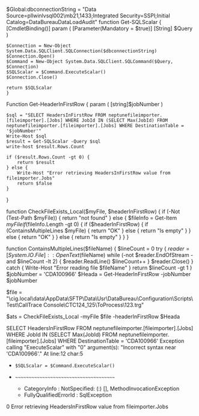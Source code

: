 $Global:dbconnectionString = "Data Source=pllwinlvsql002\mb21,1433;Integrated Security=SSPI;Initial Catalog=DataBureauDataLoadAudit"
function Get-SQLScalar {
    [CmdletBinding()]
    param
    (
        [Parameter(Mandatory = $true)] [String] $Query
    )

    $Connection = New-Object System.Data.SQLClient.SQLConnection($dbconnectionString)
    $Connection.Open()
    $Command = New-Object System.Data.SQLClient.SQLCommand($Query, $Connection)
    $SQLScalar = $Command.ExecuteScalar()
    $Connection.Close()

    return $SQLScalar
    }

Function Get-HeaderInFirstRow {
    param (
        [string]$jobNumber
    )

    $sql = "SELECT HeadersInFirstRow FROM neptunefileimporter.[fileimporter].[Jobs] WHERE JobId IN (SELECT Max(JobId) FROM neptunefileimporter.[fileimporter].[Jobs] WHERE DestinationTable = '$jobNumber'"
    Write-Host $sql
    $result = Get-SQLScalar -Query $sql 
    write-host $result.Rows.Count

    if ($result.Rows.Count -gt 0) {
        return $result
    } else {
        Write-Host "Error retrieving HeadersInFirstRow value from fileimporter.Jobs"
        return $false
    }
}

function CheckFileExists_Local($myFile, $headerInFirstRow) {
    if (-Not (Test-Path $myFile)) {
        return "not found"
    } else {
        $fileInfo = Get-Item $myFile
        if ($fileInfo.Length -gt 0) {
            if ($headerInFirstRow) {
                if (ContainsMultipleLines $myFile) {
                    return "OK"
                } else {
                    return "Is empty"
                }
            } else {
                return "OK"
            }
        } else {
            return "Is empty"
        }
    }
}

function ContainsMultipleLines($fileName) {
    $lineCount = 0
    try {
        $reader = [System.IO.File]::OpenText($fileName)
        while (-not $reader.EndOfStream -and $lineCount -lt 2) {
            $reader.ReadLine()
            $lineCount++
        }
        $reader.Close()
    } catch {
        Write-Host "Error reading file $fileName"
    }
    return $lineCount -gt 1
}
$jobNumber = 'CDA100966'
$Heada = Get-HeaderInFirstRow -jobNumber $jobNumber

$file = "\\cig.local\data\AppData\SFTP\Data\Usr\DataBureau\Configuration\Scripts\Test\CallTrace Console\CTC124_125\ToProcess\123.trg"

$ats = CheckFileExists_Local -myFile $file -headerInFirstRow $Heada




SELECT HeadersInFirstRow FROM neptunefileimporter.[fileimporter].[Jobs] WHERE JobId IN (SELECT Max(JobId) FROM neptunefileimporter.[fileimporter].[Jobs] WHERE DestinationTable = 'CDA100966'
Exception calling "ExecuteScalar" with "0" argument(s): "Incorrect syntax near 'CDA100966'."
At line:12 char:5
+     $SQLScalar = $Command.ExecuteScalar()
+     ~~~~~~~~~~~~~~~~~~~~~~~~~~~~~~~~~~~~~
    + CategoryInfo          : NotSpecified: (:) [], MethodInvocationException
    + FullyQualifiedErrorId : SqlException
 
0
Error retrieving HeadersInFirstRow value from fileimporter.Jobs
